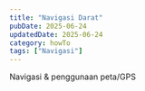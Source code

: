 ```yaml
---
title: "Navigasi Darat"
pubDate: 2025-06-24
updatedDate: 2025-06-24
category: howTo
tags: ["Navigasi"]
---
```


Navigasi & penggunaan peta/GPS